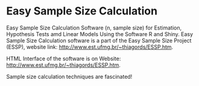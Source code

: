 # Easy Sample Size Calculation
Easy Sample Size Calculation Software (n, sample size) for Estimation, Hypothesis Tests amd Linear Models Using the Software R and Shiny.
Easy Sample Size Calculation software is a part of the Easy Sample Size Project (ESSP), website link: <http://www.est.ufmg.br/~thiagords/ESSP.htm>. 

HTML Interface of the software is on Website: <http://www.est.ufmg.br/~thiagords/ESSP.htm>.

Sample size calculation techniques are fascinated!
